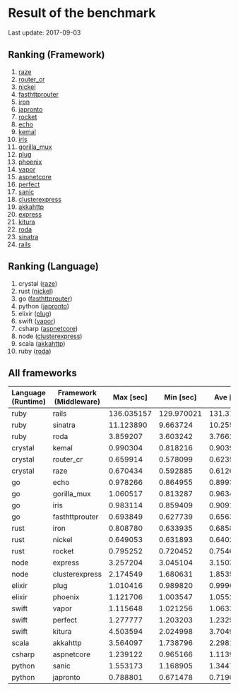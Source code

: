 # Result of the benchmark

Last update: 2017-09-03

## Ranking (Framework)

<link href="https://github.com/tbrand/which_is_the_fastest/tree/chart/res/css/chart.css" rel="stylesheet"></link>

<div class="red">

<div>
</div class="blue">

</div>

1. [raze](https://github.com/samueleaton/raze)
2. [router_cr](https://github.com/tbrand/router.cr)
3. [nickel](https://github.com/nickel-org/nickel.rs)
4. [fasthttprouter](https://github.com/buaazp/fasthttprouter)
5. [iron](https://github.com/iron/iron)
6. [japronto](https://github.com/squeaky-pl/japronto)
7. [rocket](https://github.com/SergioBenitez/Rocket)
8. [echo](https://github.com/labstack/echo)
9. [kemal](https://github.com/kemalcr/kemal)
10. [iris](https://github.com/kataras/iris)
11. [gorilla_mux](https://github.com/gorilla/mux)
12. [plug](https://github.com/elixir-lang/plug)
13. [phoenix](https://github.com/phoenixframework/phoenix)
14. [vapor](https://github.com/vapor/vapor)
15. [aspnetcore](https://github.com/aspnet/Home)
16. [perfect](https://github.com/PerfectlySoft/Perfect)
17. [sanic](https://github.com/channelcat/sanic)
18. [clusterexpress](https://github.com/LearnBoost/cluster)
19. [akkahttp](https://github.com/akka/akka-http)
20. [express](https://github.com/expressjs/express)
21. [kitura](https://github.com/IBM-Swift/Kitura)
22. [roda](https://github.com/jeremyevans/roda)
23. [sinatra](https://github.com/sinatra/sinatra)
24. [rails](https://github.com/rails/rails)

## Ranking (Language)

1. crystal ([raze](https://github.com/samueleaton/raze))
2. rust ([nickel](https://github.com/nickel-org/nickel.rs))
3. go ([fasthttprouter](https://github.com/buaazp/fasthttprouter))
4. python ([japronto](https://github.com/squeaky-pl/japronto))
5. elixir ([plug](https://github.com/elixir-lang/plug))
6. swift ([vapor](https://github.com/vapor/vapor))
7. csharp ([aspnetcore](https://github.com/aspnet/Home))
8. node ([clusterexpress](https://github.com/LearnBoost/cluster))
9. scala ([akkahttp](https://github.com/akka/akka-http))
10. ruby ([roda](https://github.com/jeremyevans/roda))

## All frameworks

| Language (Runtime)        | Framework (Middleware)    |       Max [sec] |       Min [sec] |       Ave [sec] |
|---------------------------|---------------------------|-----------------|-----------------|-----------------|
| ruby                      | rails                     |      136.035157 |      129.970021 |      131.377772 |
| ruby                      | sinatra                   |       11.123890 |        9.663724 |       10.255427 |
| ruby                      | roda                      |        3.859207 |        3.603242 |        3.766294 |
| crystal                   | kemal                     |        0.990304 |        0.818216 |        0.903996 |
| crystal                   | router_cr                 |        0.659914 |        0.578099 |        0.623505 |
| crystal                   | raze                      |        0.670434 |        0.592885 |        0.612674 |
| go                        | echo                      |        0.978266 |        0.864955 |        0.899365 |
| go                        | gorilla_mux               |        1.060517 |        0.813287 |        0.963448 |
| go                        | iris                      |        0.983114 |        0.859409 |        0.909143 |
| go                        | fasthttprouter            |        0.693849 |        0.627739 |        0.656350 |
| rust                      | iron                      |        0.808780 |        0.633935 |        0.685829 |
| rust                      | nickel                    |        0.649053 |        0.631893 |        0.640295 |
| rust                      | rocket                    |        0.795252 |        0.720452 |        0.754655 |
| node                      | express                   |        3.257204 |        3.045104 |        3.150350 |
| node                      | clusterexpress            |        2.174549 |        1.680631 |        1.853560 |
| elixir                    | plug                      |        1.010416 |        0.989820 |        0.999689 |
| elixir                    | phoenix                   |        1.121706 |        1.003547 |        1.055261 |
| swift                     | vapor                     |        1.115648 |        1.021256 |        1.063354 |
| swift                     | perfect                   |        1.277777 |        1.203203 |        1.232935 |
| swift                     | kitura                    |        4.503594 |        2.024998 |        3.704978 |
| scala                     | akkahttp                  |        3.564097 |        1.738796 |        2.298100 |
| csharp                    | aspnetcore                |        1.239122 |        0.965166 |        1.113995 |
| python                    | sanic                     |        1.553173 |        1.168905 |        1.344714 |
| python                    | japronto                  |        0.788801 |        0.671478 |        0.719001 |
